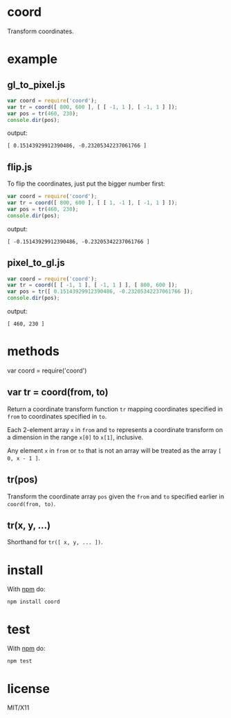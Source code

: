 coord
=====

Transform coordinates.

example
=======

gl_to_pixel.js
--------------

``` js
var coord = require('coord');
var tr = coord([ 800, 600 ], [ [ -1, 1 ], [ -1, 1 ] ]);
var pos = tr(460, 230);
console.dir(pos);
```

output:

```
[ 0.15143929912390486, -0.23205342237061766 ]
```

flip.js
-------

To flip the coordinates, just put the bigger number first:

``` js
var coord = require('coord');
var tr = coord([ 800, 600 ], [ [ 1, -1 ], [ -1, 1 ] ]);
var pos = tr(460, 230);
console.dir(pos);
```

output:

```
[ -0.15143929912390486, -0.23205342237061766 ]
```

pixel_to_gl.js
--------------

``` js
var coord = require('coord');
var tr = coord([ [ -1, 1 ], [ -1, 1 ] ], [ 800, 600 ]);
var pos = tr([ 0.15143929912390486, -0.23205342237061766 ]);
console.dir(pos);
```

output:

```
[ 460, 230 ]
```

methods
=======

var coord = require('coord')

var tr = coord(from, to)
------------------------

Return a coordinate transform function `tr` mapping coordinates specified in
`from` to coordinates specified in `to`.

Each 2-element array `x` in `from` and `to` represents a coordinate transform on
a dimension in the range `x[0]` to `x[1]`, inclusive.

Any element `x` in `from` or `to` that is not an array will be treated as the
array `[ 0, x - 1 ]`.

tr(pos)
-------

Transform the coordinate array `pos` given the `from` and `to` specified earlier
in `coord(from, to)`.

tr(x, y, ...)
-------------

Shorthand for `tr([ x, y, ... ])`.

install
=======

With [npm](http://npmjs.org) do:

```
npm install coord
````

test
====

With [npm](http://npmjs.org) do:

```
npm test
```

license
=======

MIT/X11
